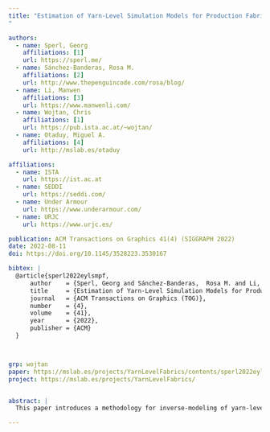 ```yaml
---
title: "Estimation of Yarn-Level Simulation Models for Production Fabrics
"

authors:
  - name: Sperl, Georg
    affiliations: [1]
    url: https://sperl.me/
  - name: Sánchez-Banderas, Rosa M.
    affiliations: [2]
    url: http://www.thepenguincode.com/rosa/blog/
  - name: Li, Manwen
    affiliations: [3]
    url: https://www.manwenli.com/
  - name: Wojtan, Chris
    affiliations: [1]
    url: https://pub.ista.ac.at/~wojtan/
  - name: Otaduy, Miguel A.
    affiliations: [4]
    url: http://mslab.es/otaduy

affiliations:
  - name: ISTA
    url: https://ist.ac.at
  - name: SEDDI
    url: https://seddi.com/
  - name: Under Armour
    url: https://www.underarmour.com/
  - name: URJC
    url: https://www.urjc.es/

publication: ACM Transactions on Graphics 41(4) (SIGGRAPH 2022)
date: 2022-08-11
doi: https://doi.org/10.1145/3528223.3530167

bibtex: |
  @article{sperl2022eylsmpf,
      author    = {Sperl, Georg and Sánchez-Banderas,  Rosa M. and Li, Manwen and Wojtan, Chris and Otaduy, Miguel A.},
      title     = {Estimation of Yarn-Level Simulation Models for Production Fabrics},
      journal   = {ACM Transactions on Graphics (TOG)},
      number    = {4},
      volume    = {41},
      year      = {2022},
      publisher = {ACM}
  }



grp: wojtan
paper: https://mslab.es/projects/YarnLevelFabrics/contents/sperl2022eylsmpf.pdf
project: https://mslab.es/projects/YarnLevelFabrics/


abstract: |
  This paper introduces a methodology for inverse-modeling of yarn-level mechanics of cloth, based on the mechanical response of fabrics in the real world. We compiled a database from physical tests of several different knitted fabrics used in the textile industry. These data span different types of complex knit patterns, yarn compositions, and fabric finishes, and the results demonstrate diverse physical properties like stiffness, nonlinearity, and anisotropy. We then develop a system for approximating these mechanical responses with yarn-level cloth simulation. To do so, we introduce an efficient pipeline for converting between fabric-level data and yarn-level simulation, including a novel swatch-level approximation for speeding up computation, and some small-but-necessary extensions to yarn-level models used in computer graphics.

---
```

